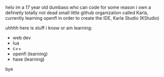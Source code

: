 helo
im a 17 year old dumbass who can code for some reason
i own a definetly totally not dead small little github organization called Karla, currently learning openfl in order to create the IDE, Karla Studio (KStudio)

uhhhh
here is stuff i know or am learning:

- web dev 
- lua
- c++
- openfl (learning)
- haxe (learning)

bye
